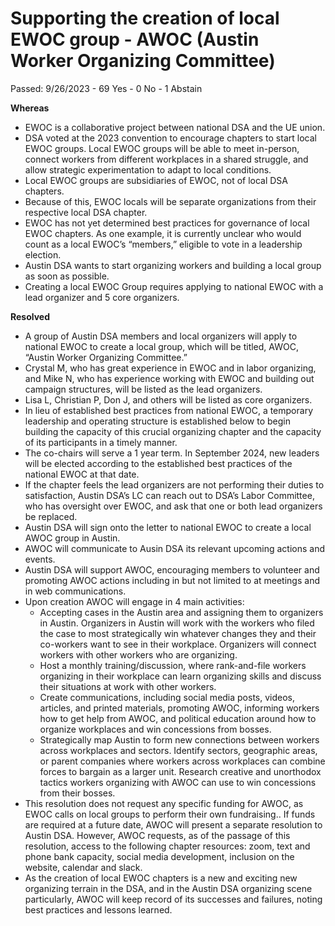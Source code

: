# Supporting the creation of local EWOC group - AWOC (Austin Worker Organizing Committee)
Passed: 9/26/2023 - 69 Yes - 0 No - 1 Abstain

**Whereas** 
- EWOC is a collaborative project between national DSA and the UE union.
- DSA voted at the 2023 convention to encourage chapters to start local EWOC groups. Local EWOC groups will be able to meet in-person, connect workers from different workplaces in a shared struggle, and allow strategic experimentation to adapt to local conditions.
- Local EWOC groups are subsidiaries of EWOC, not of local DSA chapters.
- Because of this, EWOC locals will be separate organizations from their respective local DSA chapter.
- EWOC has not yet determined best practices for governance of local EWOC chapters. As one example, it is currently unclear who would count as a local EWOC’s “members,” eligible to vote in a leadership election.
- Austin DSA wants to start organizing workers and building a local group as soon as possible. 
- Creating a local EWOC Group requires applying to national EWOC with a lead organizer and 5 core organizers.

**Resolved** 
- A group of Austin DSA members and local organizers will apply to national EWOC to create a local group, which will be titled, AWOC, “Austin Worker Organizing Committee.”
- Crystal M, who has great experience in EWOC and in labor organizing, and Mike N, who has experience working with EWOC and building out campaign structures, will be listed as the lead organizers.
- Lisa L, Christian P, Don J, and others will be listed as core organizers.
- In lieu of established best practices from national EWOC, a temporary leadership and operating structure is established below to begin building the capacity of this crucial organizing chapter and the capacity of its participants in a timely manner.
- The co-chairs will serve a 1 year term. In September 2024, new leaders will be elected according to the established best practices of the national EWOC at that date.
- If the chapter feels the lead organizers are not performing their duties to satisfaction, Austin DSA’s LC can reach out to DSA’s Labor Committee, who has oversight over EWOC, and ask that one or both lead organizers be replaced.
- Austin DSA will sign onto the letter to national EWOC to create a local AWOC  group in Austin.
- AWOC will communicate to Ausin DSA its relevant upcoming actions and events.
- Austin DSA will support AWOC, encouraging members to volunteer and promoting AWOC actions including in but not limited to at meetings and in web communications.
- Upon creation AWOC will engage in 4 main activities:
    - Accepting cases in the Austin area and assigning them to organizers in Austin. Organizers in Austin will work with the workers who filed the case to most strategically win whatever changes they and their co-workers want to see in their workplace. Organizers will connect workers with other workers who are organizing.
    - Host a monthly training/discussion, where rank-and-file workers organizing in their workplace can learn organizing skills and discuss their situations at work with other workers. 
    - Create communications, including social media posts, videos, articles, and printed materials, promoting AWOC, informing workers how to get help from AWOC, and political education around how to organize workplaces and win concessions from bosses.
    - Strategically map Austin to form new connections between workers across workplaces and sectors. Identify sectors, geographic areas, or parent companies where workers across workplaces can combine forces to bargain as a larger unit. Research creative and unorthodox tactics workers organizing with AWOC can use to win concessions from their bosses.
- This resolution does not request any specific funding for AWOC, as EWOC calls on local groups to perform their own fundraising.. If funds are required at a future date, AWOC will present a separate resolution to Austin DSA. However, AWOC requests, as of the passage of this resolution, access to the following chapter resources: zoom, text and phone bank capacity, social media development, inclusion on the website, calendar and slack. 
- As the creation of local EWOC chapters is a new and exciting new organizing terrain in the DSA, and in the Austin DSA organizing scene particularly, AWOC will keep record of its successes and failures, noting best practices and lessons learned.

